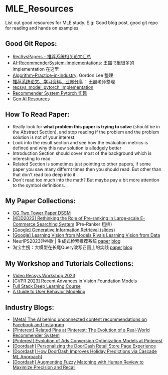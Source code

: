 # MLE_Resources
List out good resources for MLE study. E.g: Good blog post, good git repo for reading and hands on examples

## Good Git Repos: 
- [RecSysPapers - 推荐系统相关论文汇总](https://github.com/tangxyw/RecSysPapers) 
- [AI-RecommenderSystem-Implementations](https://github.com/qizhong19920114/AI-RecommenderSystem-Implementations): 王喆书里很多的 implementation 在这里
- [Algorithm-Practice-in-Industry](https://github.com/Doragd/Algorithm-Practice-in-Industry): Gordon Lee 整理
- [推荐系统论文、学习资料、业界分享](https://github.com/wzhe06/Reco-papers)： 王喆老师整理
- [recsys_model_pytorch_implementation](https://github.com/qizhong19920114/recsys_model_pytorch_implementation)
- [Recommender System Pytorch 实现](https://github.com/QikaiXu/Recommender-System-Pytorch/tree/main)
- [Gen AI Resources](https://github.com/wel3kxial/AIGC_Resources/)


## How To Read Paper:
  - Really look for __what problem this paper is trying to solve__ (should be in the Abstract Section), and stop reading if the problem and the problem solution is not of your interest.
  - Look into the result section and see how the evaluation metrics is defined and why this new solution is alledgely better
  - Introduction Section should cover most of the background which is interesting to read.
  - Related Section is sometimes just pointing to other papers, if some paper you saw many differnt times then you should read. But other than that don't read too deep into it.
  - Don't read too much into the math? But maybe pay a bit more attention to the symbol definitions. 


## My Paper Collections: 
- [OG Two Tower Paper DSSM](papers/[CIKM2013]%20Learning%20Deep%20Structured%20Semantic%20Models%20for%20Web%20Search%20using%20Clickthrough%20Data.pdf)
- [[KDD2023] Rethinking the Role of Pre-ranking in Large-scale E-Commerce Searching System](papers/[KDD2023]%20Rethinking%20the%20Role%20of%20Pre-ranking%20in%20Large-scale%20E-Commerce%20Searching%20System.pdf) (Pre-Ranker 粗排)
- [[Google] Generative Information Retrieval (slides)](https://docs.google.com/presentation/d/19lAeVzPkh20Ly855tKDkz1uv-1pHV_9GxfntiTJPUug/edit#slide=id.g2584b5dafc1_0_905)
- [[Google] Learning Vision from Models Rivals Learning Vision from Data](https://arxiv.org/pdf/2312.17742.pdf)
- NeurlPS2023@谷歌 | 生成式检索推荐系统 [paper](https://arxiv.org/abs/2305.05065) [blog](https://mp.weixin.qq.com/s/_lBb1Kc2xINdvccDsD--uQ)
- 淘宝主搜：大模型在长尾Query改写召回上的实践 [paper](https://arxiv.org/pdf/2311.03758.pdf) [blog](https://mp.weixin.qq.com/s/99MfXYFbz8KpHHJS7K3UQg)


## My Workshop and Tutorials Collections: 
- [Video Recsys Workshop 2023](https://videorecsys.com/)
- [[CVPR 2023] Recent Advances in Vision Foundation Models](https://vlp-tutorial.github.io/)
- [Full Stack Deep Learning Course](https://fullstackdeeplearning.com/spring2021/lecture-7/)
- [A Guide to User Behavior Modeling](https://blog.reachsumit.com/posts/2024/01/user-behavior-modeling-recsys/)


## Industry Blogs:
- [[Meta] The AI behind unconnected content recommendations on Facebook and Instagram](https://ai.meta.com/blog/ai-unconnected-content-recommendations-facebook-instagram/)
- [[Pinterest] Related Pins at Pinterest:
The Evolution of a Real-World Recommender System](https://arxiv.org/pdf/1702.07969.pdf)
- [[Pinterest] Evolution of Ads Conversion Optimization Models at Pinterest](https://medium.com/pinterest-engineering/evolution-of-ads-conversion-optimization-models-at-pinterest-84b244043d51)
- [[Doordash] Personalizing the DoorDash Retail Store Page Experience](https://doordash.engineering/2023/12/12/personalizing-the-doordash-retail-store-page-experience/amp/)
- [[Doordash] How DoorDash Improves Holiday Predictions via Cascade ML Approach](https://doordash.engineering/2023/08/31/how-doordash-improves-holiday-predictions-via-cascade-ml-approach/)]
- [[Doordash] Augmenting Fuzzy Matching with Human Review to Maximize Precision and Recall](https://doordash.engineering/2022/10/18/augmenting-fuzzy-matching-with-human-review-to-maximize-precision-and-recall/)
